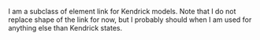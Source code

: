 I am a subclass of element link for Kendrick models. Note that I do not replace shape of the link for now, but I probably should when I am used for anything else than Kendrick states.